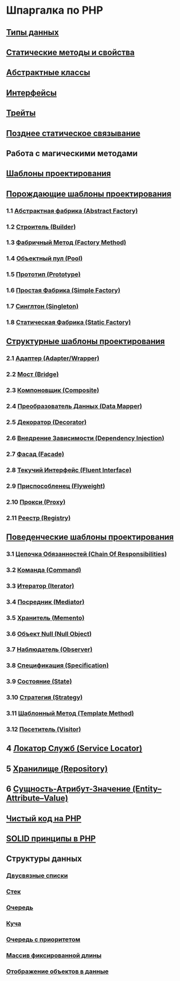 # Шпаргалка по PHP

## [Типы данных](https://github.com/MaksimDzhangirov/PHP-cheatsheet/blob/master/Data-types.md)
## [Статические методы и свойства](https://github.com/MaksimDzhangirov/PHP-cheatsheet/blob/master/static-methods-and-properties.md)
## [Абстрактные классы](https://github.com/MaksimDzhangirov/PHP-cheatsheet/blob/master/abstract-class.md)
## [Интерфейсы](https://github.com/MaksimDzhangirov/PHP-cheatsheet/blob/master/interfaces.md)
## [Трейты](https://github.com/MaksimDzhangirov/PHP-cheatsheet/blob/master/traits.md)
## [Позднее статическое связывание](https://github.com/MaksimDzhangirov/PHP-cheatsheet/blob/master/lastStaticBindings.md)
## Работа с магическими методами
## [Шаблоны проектирования](https://designpatternsphp.readthedocs.io/ru/latest/README.html)
## [Порождающие шаблоны проектирования](https://designpatternsphp.readthedocs.io/ru/latest/Creational/README.html)
  ### 1.1 [Абстрактная фабрика (Abstract Factory)](https://designpatternsphp.readthedocs.io/ru/latest/Creational/AbstractFactory/README.html#abstract-factory)
  ### 1.2 [Строитель (Builder)](https://designpatternsphp.readthedocs.io/ru/latest/Creational/Builder/README.html#builder)
  ### 1.3 [Фабричный Метод (Factory Method)](https://designpatternsphp.readthedocs.io/ru/latest/Creational/FactoryMethod/README.html#factory-method)
  ### 1.4 [Объектный пул (Pool)](https://designpatternsphp.readthedocs.io/ru/latest/Creational/Pool/README.html#pool)
  ### 1.5 [Прототип (Prototype)](https://designpatternsphp.readthedocs.io/ru/latest/Creational/Prototype/README.html#prototype)
  ### 1.6 [Простая Фабрика (Simple Factory)](https://designpatternsphp.readthedocs.io/ru/latest/Creational/SimpleFactory/README.html#simple-factory)
  ### 1.7 [Синглтон (Singleton)](https://github.com/MaksimDzhangirov/PHP-cheatsheet/blob/master/singleton.md)
  ### 1.8 [Статическая Фабрика (Static Factory)](https://designpatternsphp.readthedocs.io/ru/latest/Creational/StaticFactory/README.html#static-factory)
## [Структурные шаблоны проектирования](https://designpatternsphp.readthedocs.io/ru/latest/Structural/README.html)
  ### 2.1 [Адаптер (Adapter/Wrapper)](https://designpatternsphp.readthedocs.io/ru/latest/Structural/Adapter/README.html#adapter-wrapper)
  ### 2.2 [Мост (Bridge)](https://designpatternsphp.readthedocs.io/ru/latest/Structural/Bridge/README.html#bridge)
  ### 2.3 [Компоновщик (Composite)](https://designpatternsphp.readthedocs.io/ru/latest/Structural/Composite/README.html#composite)
  ### 2.4 [Преобразователь Данных (Data Mapper)](https://designpatternsphp.readthedocs.io/ru/latest/Structural/DataMapper/README.html#data-mapper)
  ### 2.5 [Декоратор (Decorator)](https://designpatternsphp.readthedocs.io/ru/latest/Structural/Decorator/README.html#decorator)
  ### 2.6 [Внедрение Зависимости (Dependency Injection)](https://designpatternsphp.readthedocs.io/ru/latest/Structural/DependencyInjection/README.html#dependency-injection)
  ### 2.7 [Фасад (Facade)](https://designpatternsphp.readthedocs.io/ru/latest/Structural/Facade/README.html#facade)
  ### 2.8 [Текучий Интерфейс (Fluent Interface)](https://designpatternsphp.readthedocs.io/ru/latest/Structural/FluentInterface/README.html#fluent-interface)
  ### 2.9 [Приспособленец (Flyweight)](https://designpatternsphp.readthedocs.io/ru/latest/Structural/Flyweight/README.html#flyweight)
  ### 2.10 [Прокси (Proxy)](https://designpatternsphp.readthedocs.io/ru/latest/Structural/Proxy/README.html#proxy)
  ### 2.11 [Реестр (Registry)](https://designpatternsphp.readthedocs.io/ru/latest/Structural/Registry/README.html#registry)  
  ## [Поведенческие шаблоны проектирования](https://designpatternsphp.readthedocs.io/ru/latest/Behavioral/README.html)
  ### 3.1 [Цепочка Обязанностей (Chain Of Responsibilities)](https://designpatternsphp.readthedocs.io/ru/latest/Behavioral/ChainOfResponsibilities/README.html#chain-of-responsibilities)
  ### 3.2 [Команда (Command)](https://designpatternsphp.readthedocs.io/ru/latest/Behavioral/Command/README.html#command)
  ### 3.3 [Итератор (Iterator)](https://designpatternsphp.readthedocs.io/ru/latest/Behavioral/Iterator/README.html)
  ### 3.4 [Посредник (Mediator)](https://designpatternsphp.readthedocs.io/ru/latest/Behavioral/Mediator/README.html#mediator)
  ### 3.5 [Хранитель (Memento)](https://designpatternsphp.readthedocs.io/ru/latest/Behavioral/Memento/README.html#memento)
  ### 3.6 [Объект Null (Null Object)](https://designpatternsphp.readthedocs.io/ru/latest/Behavioral/NullObject/README.html#null-object)
  ### 3.7 [Наблюдатель (Observer)](https://designpatternsphp.readthedocs.io/ru/latest/Behavioral/Observer/README.html#observer)
  ### 3.8 [Спецификация (Specification)](https://designpatternsphp.readthedocs.io/ru/latest/Behavioral/Specification/README.html#specification)
  ### 3.9 [Состояние (State)](https://designpatternsphp.readthedocs.io/ru/latest/Behavioral/State/README.html#state)
  ### 3.10 [Стратегия (Strategy)](https://designpatternsphp.readthedocs.io/ru/latest/Behavioral/Strategy/README.html#strategy)
  ### 3.11 [Шаблонный Метод (Template Method)](https://designpatternsphp.readthedocs.io/ru/latest/Behavioral/TemplateMethod/README.html#template-method)
  ### 3.12 [Посетитель (Visitor)](https://designpatternsphp.readthedocs.io/ru/latest/Behavioral/Visitor/README.html#visitor)
  ## 4 [Локатор Служб (Service Locator)](https://designpatternsphp.readthedocs.io/ru/latest/More/ServiceLocator/README.html#service-locator)
  ## 5 [Хранилище (Repository)](https://designpatternsphp.readthedocs.io/ru/latest/More/Repository/README.html#repository)
  ## 6 [Сущность-Атрибут-Значение (Entity–Attribute–Value)](https://designpatternsphp.readthedocs.io/ru/latest/More/EAV/README.html#entity-attribute-value-eav)
## [Чистый код на PHP](https://github.com/peter-gribanov/clean-code-php/blob/ru/README.md)
## [SOLID принципы в PHP](https://dev.to/evrtrabajo/solid-in-php-d8e)
## Структуры данных
### [Двусвязные списки](https://www.php.net/manual/ru/class.spldoublylinkedlist.php)
### [Стек](https://www.php.net/manual/ru/class.splstack.php)
### [Очередь](https://www.php.net/manual/ru/class.splqueue.php)
### [Куча](https://www.php.net/manual/ru/class.splheap.php)
### [Очередь с приоритетом](https://www.php.net/manual/ru/class.splpriorityqueue.php)
### [Массив фиксированной длины](https://www.php.net/manual/ru/class.splfixedarray.php)
### [Отображение объектов в данные](https://www.php.net/manual/ru/class.splobjectstorage.php)
